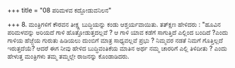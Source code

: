 +++
title = "08 ಪರಿಮಳವ ಕದ್ದೋಡುವನಿಲನ"

+++
8. ಮಂತ್ರಿಗಳಿಗೆ ಕೌರವನ ತೀಕ್ಷ್ಣ ಬುದ್ಧಿಯನ್ನು ಕಂಡು ಆಶ್ಚರ್ಯವಾಯಿತು. ತತ್‍ಕ್ಷಣ ಹೇಳಿದರು : "ಹೂವಿನ ಪರಿಮಳವನ್ನು  ಅರಿಯದೆ ಗಾಳಿ ಹೊತ್ತೋಡುತ್ತದಲ್ಲವೆ ? ಆ ಗಾಳಿ ಯಾವ ಕಡೆಗೆ ಸಾಗುತ್ತಿದೆ ಎಲ್ಲಿಂದ ಬಂದಿದೆ ?ಎಂದು ಗಾಳಿಯ ಹೆಜ್ಜೆಯ ಗುರುತು ಹಿಡಿಯಲು ದುಂಬಿಗೆ ಮಾತ್ರ ಸಾಧ್ಯವಲ್ಲವೆ ಪ್ರಭು ? ನಿಮ್ಮವರ ನಡತೆ ನಿಮಗೆ ಗೊತ್ತಿಲ್ಲದೆ ಇರುತ್ತದೆಯೆ? ಆದರೆ ಈಗ ನೀವು ಹೇಳಿದ ಬುದ್ಧಿವಂತಿಕೆಯ ಮಾತಿನ ಅರ್ಥ ನಮ್ಮ ಚಾರರಿಗೆ ಎಲ್ಲಿ ತಿಳಿದೀತು ? ಎಂದು ಹೇಳುತ್ತ ಮಂತ್ರಿಗಳು ತಮ್ಮ ತಮ್ಮಲ್ಲೇ ರಾಜನನ್ನು ಕೊಂಡಾಡಿದರು.